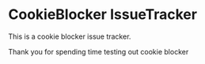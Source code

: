 # CookieBlocker IssueTracker

This is a cookie blocker issue tracker.

Thank you for spending time testing out cookie blocker
